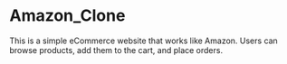 # Amazon_Clone
This is a simple eCommerce website that works like Amazon. Users can browse products, add them to the cart, and place orders.
